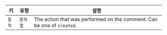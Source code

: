 | 키    | 유형    | 설명                                                                     |
| ---- | ----- | ---------------------------------------------------------------------- |
| `동작` | `문자열` | The action that was performed on the comment. Can be one of `created`. |